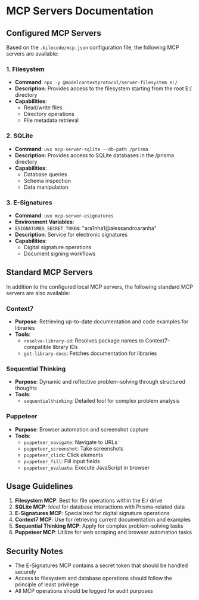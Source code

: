 # MCP Servers Documentation

## Configured MCP Servers

Based on the `.kilocode/mcp.json` configuration file, the following MCP servers are available:

### 1. Filesystem
- **Command**: `npx -y @modelcontextprotocol/server-filesystem e:/`
- **Description**: Provides access to the filesystem starting from the root E:/ directory
- **Capabilities**: 
  - Read/write files
  - Directory operations
  - File metadata retrieval

### 2. SQLite
- **Command**: `uvx mcp-server-sqlite --db-path /prisma`
- **Description**: Provides access to SQLite databases in the /prisma directory
- **Capabilities**:
  - Database queries
  - Schema inspection
  - Data manipulation

### 3. E-Signatures
- **Command**: `uvx mcp-server-esignatures`
- **Environment Variables**: 
 - `ESIGNATURES_SECRET_TOKEN`: "ara1nha1@alessandroaranha"
- **Description**: Service for electronic signatures
- **Capabilities**:
  - Digital signature operations
  - Document signing workflows

## Standard MCP Servers

In addition to the configured local MCP servers, the following standard MCP servers are also available:

### Context7
- **Purpose**: Retrieving up-to-date documentation and code examples for libraries
- **Tools**:
  - `resolve-library-id`: Resolves package names to Context7-compatible library IDs
  - `get-library-docs`: Fetches documentation for libraries

### Sequential Thinking
- **Purpose**: Dynamic and reflective problem-solving through structured thoughts
- **Tools**:
  - `sequentialthinking`: Detailed tool for complex problem analysis

### Puppeteer
- **Purpose**: Browser automation and screenshot capture
- **Tools**:
  - `puppeteer_navigate`: Navigate to URLs
  - `puppeteer_screenshot`: Take screenshots
  - `puppeteer_click`: Click elements
  - `puppeteer_fill`: Fill input fields
  - `puppeteer_evaluate`: Execute JavaScript in browser

## Usage Guidelines

1. **Filesystem MCP**: Best for file operations within the E:/ drive
2. **SQLite MCP**: Ideal for database interactions with Prisma-related data
3. **E-Signatures MCP**: Specialized for digital signature operations
4. **Context7 MCP**: Use for retrieving current documentation and examples
5. **Sequential Thinking MCP**: Apply for complex problem-solving tasks
6. **Puppeteer MCP**: Utilize for web scraping and browser automation tasks

## Security Notes

- The E-Signatures MCP contains a secret token that should be handled securely
- Access to filesystem and database operations should follow the principle of least privilege
- All MCP operations should be logged for audit purposes